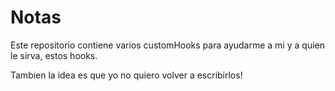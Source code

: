 # Notas

Este repositorio contiene varios customHooks para ayudarme a mi y a quien le sirva, estos hooks.

Tambien la idea es que yo no quiero volver a escribirlos!
